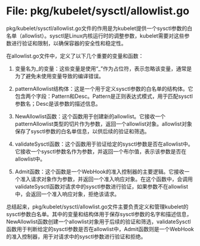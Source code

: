 # File: pkg/kubelet/sysctl/allowlist.go

pkg/kubelet/sysctl/allowlist.go文件的作用是为kubelet提供一个sysctl参数的白名单（allowlist）。sysctl是Linux内核运行时的调整参数，kubelet需要对这些参数进行验证和限制，以确保容器的安全性和稳定性。

在allowlist.go文件中，定义了以下几个重要的变量和函数：

1. 变量名为_的变量：这些变量是使用“_”作为占位符，表示忽略该变量，通常是为了避免未使用变量导致的编译错误。

2. patternAllowlist结构体：这是一个用于定义sysctl参数的白名单的结构体。它包含两个字段：Pattern和Desc。Pattern是正则表达式模式，用于匹配sysctl参数名；Desc是该参数的描述信息。

3. NewAllowlist函数：这个函数用于创建新的allowlist。它接收一个patternAllowlist类型的切片作为参数，返回一个allowlist对象。allowlist对象保存了sysctl参数的白名单信息，以供后续的验证和筛选。

4. validateSysctl函数：这个函数用于验证给定的sysctl参数是否在allowlist中。它接收一个sysctl参数名作为参数，并返回一个布尔值，表示该参数是否在allowlist中。

5. Admit函数：这个函数是一个WebHook的准入控制器的主要逻辑。它接收一个准入请求对象作为参数，并返回一个准入响应对象。在这个函数中，会调用validateSysctl函数对请求中的sysctl参数进行验证，如果参数不在allowlist中，会返回一个准入响应对象，拒绝该请求。

总结起来，pkg/kubelet/sysctl/allowlist.go文件主要负责定义和管理kubelet的sysctl参数白名单。其中的变量和结构体用于保存sysctl参数的名字和描述信息，NewAllowlist函数创建一个allowlist对象用于后续的验证和筛选，validateSysctl函数用于判断给定的sysctl参数是否在allowlist中，Admit函数则是一个WebHook的准入控制器，用于对请求中的sysctl参数进行验证和拒绝。

